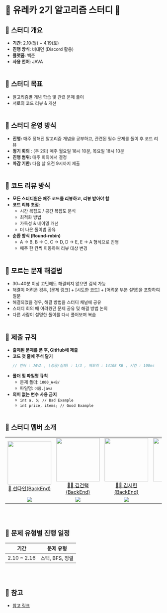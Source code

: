 # 🎉 유레카 2기 알고리즘 스터디 🎉

## 📅 스터디 개요

- **기간**: 2.10(월) ~ 4.19(토)
- **진행 방식**: 비대면 (Discord 활용)
- **플랫폼**: 백준
- **사용 언어**: JAVA
<br><br>
## 🎯 스터디 목표

- 알고리즘별 개념 학습 및 관련 문제 풀이
- 서로의 코드 리뷰 & 개선
<br><br>
## 📌 스터디 운영 방식

- **진행:** 매주 정해진 알고리즘 개념을 공부하고, 관련된 필수 문제를 풀이 후 코드 리뷰
- **정기 회의** : (주 2회) 매주 월요일 18시 10분, 목요일 18시 10분<br/>
- **진행 범위:** 매주 회의에서 결정
- **마감 기한:** 다음 날 오전 9시까지 제출
<br><br>
## 📌 코드 리뷰 방식

- **모든 스터디원은 매주 코드를 리뷰하고, 리뷰 받아야 함**
- **코드 리뷰 초점**:
  - 시간 복잡도 / 공간 복잡도 분석
  - 최적화 방법
  - 가독성 & 네이밍 개선
  - 더 나은 풀이법 공유
- **순환 방식 (Round-robin)**
  - A → B, B → C, C → D, D → E, E → A 형식으로 진행
  - 매주 한 칸씩 이동하여 리뷰 대상 변경
<br><br>
## 📌 모르는 문제 해결법

- 30~40분 이상 고민해도 해결되지 않으면 검색 가능
- 해결이 어려운 경우, [문제 링크] + [시도한 코드] + [어려운 부분 설명]을 포함하여 질문
- 해결되었을 경우, 해결 방법을 스터디 채널에 공유
- 스터디 회의 때 어려웠던 문제 공유 및 해결 방법 논의
- 다른 사람이 설명한 풀이를 다시 풀어보며 복습
<br><br>
## 📌 제출 규칙

- **출제된 문제를 푼 후, GitHub에 제출**
- **코드 첫 줄에 주석 달기**
  ```java
  // 언어 : JAVA , (성공/실패) : 1/3 , 메모리 : 14108 KB , 시간 : 100ms
  ```
- **폴더 및 파일명 규칙**
  - 문제 폴더: `1000_A+B/`
  - 파일명: `이름.java`
- **의미 없는 변수 사용 금지**
  - `int a, b; // Bad Example`
  - `int price, items; // Good Example`
<br><br>
## 📌 스터디 멤버 소개
<table>
    <tr>
      <td height="140px" align="center"> <a href="https://github.com/danii0110"><img src="https://avatars.githubusercontent.com/u/105475360?v=4" width="140px" /><br/>🎀 천다인(BackEnd)</a></td>
      <td height="140px" align="center"> <a href="https://github.com/guntaek"><img src="https://avatars.githubusercontent.com/u/106528756?v=4" width="140px" /><br/>👦🏻 김건택(BackEnd)</a></td>
      <td height="140px" align="center"> <a href="https://github.com/s🦊heon0411"><img src="https://avatars.githubusercontent.com/u/68041137?v=4" width="140px" /><br/>👦🏻 김시헌(BackEnd)</a></td>
        <td height="140px" align="center"> <a href="https://github.com/seungwoo505"><img src="https://avatars.githubusercontent.com/u/51819005?v=4" width="140px" /><br/>👦🏻 이승우(FrontEnd)</a></td>
        <td height="140px" align="center"> <a href="https://github.com/mike7643"><img src="https://avatars.githubusercontent.com/u/121170730?v=4" width="140px" /><br/>👦🏻 정유민(BackEnd)</a></td>
    </tr>
    <tr>
      <td align="center"><a href="https://solved.ac/mo9mo9"><img src="http://mazassumnida.wtf/api/mini/generate_badge?boj=mo9mo9" /></a></td>
      <td align="center"><a href="https://solved.ac/{id}"><img src="http://mazassumnida.wtf/api/mini/generate_badge?boj={id}" /></a></td>
      <td align="center"><a href="https://solved.ac/{id}"><img src="http://mazassumnida.wtf/api/mini/generate_badge?boj={id}" /></a></td>
      <td align="center"><a href="https://solved.ac/{id}"><img src="http://mazassumnida.wtf/api/mini/generate_badge?boj={id}" /></a></td>
      <td align="center"><a href="https://solved.ac/{id}"><img src="http://mazassumnida.wtf/api/mini/generate_badge?boj={id}" /></a></td>
  </tr>
  
</table>
<br><br>

## 📌 문제 유형별 진행 일정

| 기간 | 문제 유형 |
| --- | --- |
| 2.10 ~ 2.16 | 스택, BFS, 정렬 |
<br><br>
## 📌 참고
- [참고 링크](https://github.com/99MinSu/URECA-Algorithm-Study?tab=readme-ov-file)